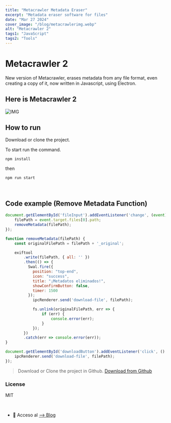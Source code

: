 ```yaml
---
title: "Metacrawler Metadata Eraser"
excerpt: "Metadata eraser software for files"
date: "Mar 27 2024"
cover_image: "/blog/metacrawlerimg.webp"
alt: "Metacrawler 2"
tags1: "JavaScript"
tags2: "Tools"
---
```


# Metacrawler 2

New version of Metacrawler, erases metadata from any file format, even creating a copy of it, now written in Javascript, using Electron.

## Here is Metacrawler 2

![IMG](https://i.ibb.co/kqjLPSd/metacrawlerr.png)

## How to run

Download or clone the project.

To start run the command.

`npm install`

then

`npm run start`

&nbsp;

## Code example (Remove Metadata Function)

```javascript
document.getElementById('fileInput').addEventListener('change', (event) => {
    filePath = event.target.files[0].path;
    removeMetadata(filePath);
});

function removeMetadata(filePath) {
    const originalFilePath = filePath + '_original';

    exiftool
        .write(filePath, { all: '' })
        .then(() => {
          Swal.fire({
            position: "top-end",
            icon: "success",
            title: "¡Metadatos eliminados!",
            showConfirmButton: false,
            timer: 1500
          });
            ipcRenderer.send('download-file', filePath);

            fs.unlink(originalFilePath, err => {
                if (err) {
                    console.error(err);
                }
            });
        })
        .catch(err => console.error(err));
}

document.getElementById('downloadButton').addEventListener('click', () => {
    ipcRenderer.send('download-file', filePath);
});
```

> Download or Clone the project in Github.
[Download from Github](https://github.com/aiskoa/metacrawler)

### License

MIT

&nbsp;

- 💜 Acceso al [--> Blog](https://aiskoa.vercel.app/es/blog/)